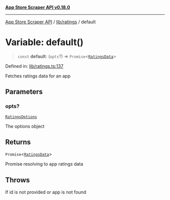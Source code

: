[**App Store Scraper API v0.18.0**](../../../README.md)

***

[App Store Scraper API](../../../modules.md) / [lib/ratings](../README.md) / default

# Variable: default()

> `const` **default**: (`opts`?) => `Promise`\<[`RatingsData`](../interfaces/RatingsData.md)\>

Defined in: [lib/ratings.ts:137](https://github.com/facundoolano/app-store-scraper/blob/7e1baf8350e9d5936df88e03bdbb2e2ecea26d48/lib/ratings.ts#L137)

Fetches ratings data for an app

## Parameters

### opts?

[`RatingsOptions`](../interfaces/RatingsOptions.md)

The options object

## Returns

`Promise`\<[`RatingsData`](../interfaces/RatingsData.md)\>

Promise resolving to app ratings data

## Throws

If id is not provided or app is not found
